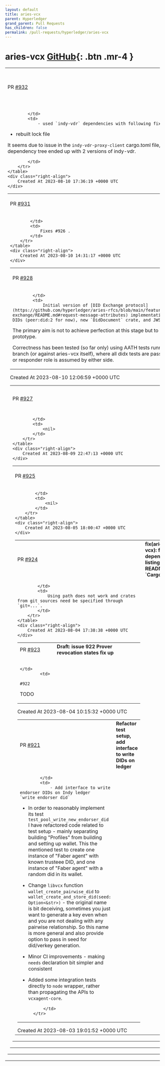 ```yaml
---
layout: default
title: aries-vcx
parent: Hyperledger
grand_parent: Pull Requests
has_children: false
permalink: /pull-requests/hyperledger/aries-vcx
---
```


# aries-vcx <span class="fs-3 right-align">[GitHub](https://github.com/hyperledger/aries-vcx){: .btn .mr-4 }</span>


<div>
    <table>
        <tr>
            <td>
                PR <a href="https://github.com/hyperledger/aries-vcx/pull/932" class=".btn">#932</a>
            </td>
            <td>
                <b>
                    Rebuild cargo.lock, restore indy-vdr-proxy txn submitter
                </b>
            </td>
        </tr>
        <tr>
            <td>
                
            </td>
            <td>
                - used `indy-vdr` dependencies with following fix https://github.com/mirgee/indy-vdr/pull/2/file
- rebuilt lock file

It seems due to issue in the `indy-vdr-proxy-client` cargo.toml file, it was bringing in wrong `indy-vdr` version and then our dependency tree ended up with 2 versions of indy-vdr. 

            </td>
        </tr>
    </table>
    <div class="right-align">
        Created At 2023-08-10 17:36:19 +0000 UTC
    </div>
</div>

<div>
    <table>
        <tr>
            <td>
                PR <a href="https://github.com/hyperledger/aries-vcx/pull/931" class=".btn">#931</a>
            </td>
            <td>
                <b>
                    Updated indy-credx
                </b>
            </td>
        </tr>
        <tr>
            <td>
                
            </td>
            <td>
                Fixes #926 .
            </td>
        </tr>
    </table>
    <div class="right-align">
        Created At 2023-08-10 14:31:17 +0000 UTC
    </div>
</div>

<div>
    <table>
        <tr>
            <td>
                PR <a href="https://github.com/hyperledger/aries-vcx/pull/928" class=".btn">#928</a>
            </td>
            <td>
                <b>
                    DID Exchange Protocol
                </b>
            </td>
        </tr>
        <tr>
            <td>
                
            </td>
            <td>
                Initial version of [DID Exchange protocol](https://github.com/hyperledger/aries-rfcs/blob/main/features/0023-did-exchange/README.md#request-message-attributes) implementation with support for peer DIDs (peer:did:2 for now), new `DidDocument` crate, and JWS signing / verification.

The primary aim is not to achieve perfection at this stage but to roll out a first iteration prototype.

Correctness has been tested (so far only) using AATH tests running against AcaPy peer:did branch (or against aries-vcx itself), where all didx tests are passing whether the requester or responder role is assumed by either side.
            </td>
        </tr>
    </table>
    <div class="right-align">
        Created At 2023-08-10 12:06:59 +0000 UTC
    </div>
</div>

<div>
    <table>
        <tr>
            <td>
                PR <a href="https://github.com/hyperledger/aries-vcx/pull/927" class=".btn">#927</a>
            </td>
            <td>
                <b>
                    Use credx anoncreds in napi wrapper
                </b>
            </td>
        </tr>
        <tr>
            <td>
                
            </td>
            <td>
                <nil>
            </td>
        </tr>
    </table>
    <div class="right-align">
        Created At 2023-08-09 22:47:13 +0000 UTC
    </div>
</div>

<div>
    <table>
        <tr>
            <td>
                PR <a href="https://github.com/hyperledger/aries-vcx/pull/925" class=".btn">#925</a>
            </td>
            <td>
                <b>
                    Remove init_issuer_config function
                </b>
            </td>
        </tr>
        <tr>
            <td>
                
            </td>
            <td>
                <nil>
            </td>
        </tr>
    </table>
    <div class="right-align">
        Created At 2023-08-05 18:00:47 +0000 UTC
    </div>
</div>

<div>
    <table>
        <tr>
            <td>
                PR <a href="https://github.com/hyperledger/aries-vcx/pull/924" class=".btn">#924</a>
            </td>
            <td>
                <b>
                    fix(aries-vcx): fixed dependency listing in README for `Cargo.toml`
                </b>
            </td>
        </tr>
        <tr>
            <td>
                
            </td>
            <td>
                Using path does not work and crates from git sources need be specified through `git=...`.
            </td>
        </tr>
    </table>
    <div class="right-align">
        Created At 2023-08-04 17:38:38 +0000 UTC
    </div>
</div>

<div>
    <table>
        <tr>
            <td>
                PR <a href="https://github.com/hyperledger/aries-vcx/pull/923" class=".btn">#923</a>
            </td>
            <td>
                <b>
                    Draft: issue 922 Prover revocation states fix up
                </b>
            </td>
        </tr>
        <tr>
            <td>
                
            </td>
            <td>
                #922 

TODO
            </td>
        </tr>
    </table>
    <div class="right-align">
        Created At 2023-08-04 10:15:32 +0000 UTC
    </div>
</div>

<div>
    <table>
        <tr>
            <td>
                PR <a href="https://github.com/hyperledger/aries-vcx/pull/921" class=".btn">#921</a>
            </td>
            <td>
                <b>
                    Refactor test setup, add interface to write DIDs on ledger
                </b>
            </td>
        </tr>
        <tr>
            <td>
                
            </td>
            <td>
                - Add interface to write endorser DIDs on Indy ledger `write_endorser_did`
- In order to reasonably implement its test `test_pool_write_new_endorser_did` I have refactored code related to test setup - mainly separating building "Profiles" from building and setting up wallet. This the mentioned test to create one instance of "Faber agent" with known trusteee DID, and one instance of "Faber agent" with a random did in its wallet.
- Change `libvcx` function `wallet_create_pairwise_did` to `wallet_create_and_store_did(seed: Option<&str>)` - the original name is bit deceiving, sometimes you just want to generate a key even when and you are not dealing with any pairwise relationship. So this name is more general and also provide option to pass in seed for did/verkey generation.
- Minor CI improvements - making `needs` declaration bit simpler and consistent
- Added some integration tests directly to `node` wrapper, rather than propagating the APIs to `vcxagent-core`.

            </td>
        </tr>
    </table>
    <div class="right-align">
        Created At 2023-08-03 19:01:52 +0000 UTC
    </div>
</div>

